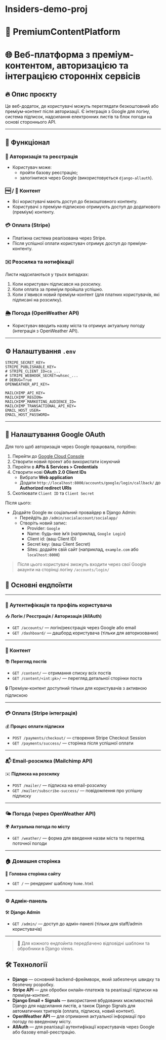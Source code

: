 # Insiders-demo-proj

# 🧠 PremiumContentPlatform

# 🌐 Веб-платформа з преміум-контентом, авторизацією та інтеграцією сторонніх сервісів

## 🔥 Опис проєкту

Це веб-додаток, де користувачі можуть переглядати безкоштовний або преміум-контент після авторизації.
Є інтеграція з Google для логіну, система підписок, надсилання електронних листів та блок погоди на основі стороннього API.

---

## 🎯 Функціонал

### 🔐 Авторизація та реєстрація
- Користувач може:
  - пройти базову реєстрацію;
  - залогінитися через Google (використовується `django-allauth`).

### 🆓 / 💎 Контент
- Всі користувачі мають доступ до безкоштовного контенту.
- Користувачі з преміум-підпискою отримують доступ до додаткового (преміум) контенту.

### 💳 Оплата (Stripe)
- Платіжна система реалізована через Stripe.
- Після успішної оплати користувач отримує доступ до преміум-контенту.

### ✉️ Розсилка та нотифікації
Листи надсилаються у трьох випадках:
1. Коли користувач підписався на розсилку.
2. Коли оплата за преміум пройшла успішно.
3. Коли з'явився новий преміум-контент (для платних користувачів, які підписані на розсилку).

### 🌦️ Погода (OpenWeather API)
- Користувач вводить назву міста та отримує актуальну погоду (інтеграція з OpenWeather API).

---

## ⚙️ Налаштування `.env`

```env
STRIPE_SECRET_KEY=
STRIPE_PUBLISHABLE_KEY=
# STRIPE_CLIENT_ID=ca_...
# STRIPE_WEBHOOK_SECRET=whsec_...
# DEBUG=True
OPENWEATHER_API_KEY=

MAILCHIMP_API_KEY=
MAILCHIMP_REGION=
MAILCHIMP_MARKETING_AUDIENCE_ID=
MAILCHIMP_TRANSACTIONAL_API_KEY=
EMAIL_HOST_USER=
EMAIL_HOST_PASSWORD=
```
---

## 🔧 Налаштування Google OAuth

Для того щоб авторизація через Google працювала, потрібно:

1. Перейти до [Google Cloud Console](https://console.cloud.google.com/)
2. Створити новий проект або використати існуючий
3. Перейти в **APIs & Services > Credentials**
4. Створити нові **OAuth 2.0 Client IDs**
   - Вибрати **Web application**
   - Додати `http://localhost:8000/accounts/google/login/callback/` до **Authorized redirect URIs**
5. Скопіювати `Client ID` та `Client Secret`

Після цього:

- Додайте Google як соціальний провайдер в Django Admin:
  - Перейдіть до `/admin/socialaccount/socialapp/`
  - Створіть новий запис:
    - Provider: `Google`
    - Name: будь-яке ім’я (наприклад, `Google Login`)
    - Client id: (ваш Client ID)
    - Secret key: (ваш Client Secret)
    - Sites: додайте свій сайт (наприклад, `example.com` або `localhost:8000`)
  
> Після цього користувачі зможуть входити через свої Google акаунти на сторінці логіну `/accounts/login/`

## 📌 Основні ендпоїнти

---

### 🔐 Аутентифікація та профіль користувача

📥 **Логін / Реєстрація / Авторизація (AllAuth)**  
- `GET /accounts/` — логін/реєстрація через Google або email  
- `GET /dashboard/` — дашборд користувача (тільки для авторизованих)

---

### 📖 Контент

📚 **Перегляд постів**  
- `GET /content/` — отримання списку всіх постів  
- `GET /content/<int:pk>/` — перегляд детальної сторінки поста  

🔒 Преміум-контент доступний тільки для користувачів з активною підпискою

---

### 💳 Оплата (Stripe інтеграція)

💰 **Процес оплати підписки**  
- `POST /payments/checkout/` — створення Stripe Checkout Session  
- `GET /payments/success/` — сторінка після успішної оплати

---

### 📬 Email-розсилка (Mailchimp API)

✉️ **Підписка на розсилку**  
- `POST /mailer/` — підписка на email-розсилку  
- `GET /mailer/subscribe-success/` — повідомлення про успішну підписку

---

### 🌤️ Погода (через OpenWeather API)

🌍 **Актуальна погода по місту**  
- `GET /weather/` — форма для введення назви міста та перегляд поточної погоди

---

### 🏠 Домашня сторінка

🏡 **Головна сторінка сайту**  
- `GET /` — рендеринг шаблону `home.html`

---

### ⚙️ Адмін-панель

🛠️ **Django Admin**  
- `GET /admin/` — доступ до адмін-панелі (тільки для staff/admin користувачів)

---

> 📝 Для кожного ендпойнта передбачено відповідні шаблони та обробники в Django views.

## 🛠️ Технології

- **Django** — основний backend-фреймворк, який забезпечує швидку та безпечну розробку.
- **Stripe API** — для обробки онлайн-платежів та реалізації підписки на преміум-контент.
- **Django Email + Signals** — використання вбудованих можливостей Django для надсилання листів, а також Django Signals для автоматичних тригерів (оплата, підписка, новий контент).
- **OpenWeather API** — для отримання актуальної інформації про погоду по введеному місту.
- **AllAuth** — для реалізації аутентифікації користувачів через Google або базову email-реєстрацію.
